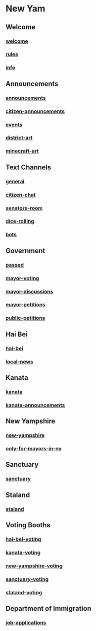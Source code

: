 # New Yam

## Welcome

### [welcome](https://svarchive.github.io/Districts/NewYam/welcome)

### [rules](https://svarchive.github.io/Districts/NewYam/rules)

### [info](https://svarchive.github.io/Districts/NewYam/info)
## Announcements

### [announcements](https://svarchive.github.io/Districts/NewYam/announcements)

### [citizen-announcements](https://svarchive.github.io/Districts/NewYam/citizen-announcements)

### [events](https://svarchive.github.io/Districts/NewYam/events)

### [district-art](https://svarchive.github.io/Districts/NewYam/district-art)

### [minecraft-art](https://svarchive.github.io/Districts/NewYam/minecraft-art)
## Text Channels

### [general](https://svarchive.github.io/Districts/NewYam/general)

### [citizen-chat](https://svarchive.github.io/Districts/NewYam/citizen-chat)

### [senators-room](https://svarchive.github.io/Districts/NewYam/senators-room)

### [dice-rolling](https://svarchive.github.io/Districts/NewYam/dice-rolling)

### [bots](https://svarchive.github.io/Districts/NewYam/bots)
## Government

### [passed](https://svarchive.github.io/Districts/NewYam/passed)

### [mayor-voting](https://svarchive.github.io/Districts/NewYam/mayor-voting)

### [mayor-discussions](https://svarchive.github.io/Districts/NewYam/mayor-discussions)

### [mayor-petitions](https://svarchive.github.io/Districts/NewYam/mayor-petitions)

### [public-petitions](https://svarchive.github.io/Districts/NewYam/public-petitions)
## Hai Bei

### [hai-bei](https://svarchive.github.io/Districts/NewYam/hai-bei)

### [local-news](https://svarchive.github.io/Districts/NewYam/local-news)
## Kanata

### [kanata](https://svarchive.github.io/Districts/NewYam/kanata)

### [kanata-announcements](https://svarchive.github.io/Districts/NewYam/kanata-announcements)
## New Yampshire

### [new-yampshire](https://svarchive.github.io/Districts/NewYam/new-yampshire)

### [only-for-mayors-in-ny](https://svarchive.github.io/Districts/NewYam/only-for-mayors-in-ny)
## Sanctuary

### [sanctuary](https://svarchive.github.io/Districts/NewYam/sanctuary)
## Staland

### [staland](https://svarchive.github.io/Districts/NewYam/staland)
## Voting Booths

### [hai-bei-voting](https://svarchive.github.io/Districts/NewYam/hai-bei-voting)

### [kanata-voting](https://svarchive.github.io/Districts/NewYam/kanata-voting)

### [new-yampshire-voting](https://svarchive.github.io/Districts/NewYam/new-yampshire-voting)

### [sanctuary-voting](https://svarchive.github.io/Districts/NewYam/sanctuary-voting)

### [staland-voting](https://svarchive.github.io/Districts/NewYam/staland-voting)
## Department of Immigration

### [job-applications](https://svarchive.github.io/Districts/NewYam/job-applications)